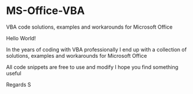 # MS-Office-VBA
VBA code solutions, examples and workarounds for Microsoft Office

Hello World!

In the years of coding with VBA professionally I end up with a collection of solutions, examples and workarounds for Microsoft Office

All code snippets are free to use and modify
I hope you find something useful

Regards
S
